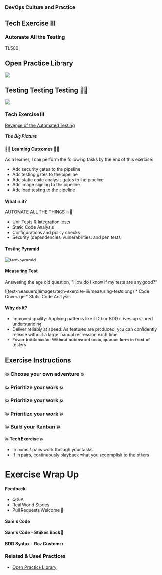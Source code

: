<!-- .slide: data-background-image="images/RH_NewBrand_Background.png" -->
### DevOps Culture and Practice <!-- .element: class="course-title" -->
## Tech Exercise III <!-- .element: class="title-color" -->
### Automate All the Testing <!-- .element: class="title-color" -->
TL500 <!-- .element: class="title-color" -->



<div class="r-stack">
<div class="fragment fade-out" data-fragment-index="0" >
  <h2>Open Practice Library</h2>
  <img src="images/opl-complete.png">
</div>
<div class="fragment current-visible" data-fragment-index="0" >
  <h2>Testing Testing Testing 🔨🔨</h2>
  <a target="_blank" href="https://openpracticelibrary.com/practice/test-automation/">
  <img src="images/opl-foundation.png">
  </a>
</div>
</div>



### Tech Exercise III
[Revenge of the Automated Testing](https://starwarsintrocreator.kassellabs.io/?ref=redirect#!/BL_hsikixFsVbDNyZ28h)



##### The Big Picture <!-- .element: class="title-bottom-left" -->
<!-- .slide: data-background-size="contain" data-background-image="https://rht-labs.com/tech-exercise/3-revenge-of-the-automated-testing/images/big-picture-pipeline-complete.jpg", class="white-style" -->



#### 🧑‍🏫 Learning Outcomes 🧑‍💻
As a learner, I can perform the following tasks by the end of this exercise:
* Add security gates to the pipeline
* Add testing gates to the pipeline
* Add static code analysis gates to the pipeline
* Add image signing to the pipeline
* Add load testing to the pipeline
<!--
--->



#### What is it?
AUTOMATE ALL THE THINGS 💥🔨
* Unit Tests & Integration tests
* Static Code Analysis
* Configurations and policy checks
* Security (dependencies, vulnerabilities. and pen tests)



#### Testing Pyramid
![test-pyramid](images/tech-exercise-iii/testing-pyramid.png)



#### Measuring Test
<p>Answering the age old question, "How do I know if my tests are any good?"</p>
![test-measuers](images/tech-exercise-iii/measuring-tests.png)
* Code Coverage
* Static Code Analysis
<!--Tech Edit: There is some odd word wrapping on this slide. the Intro sentence is wrapping around the graphic and pushing the "...good?" to below the graphic. Please fix.-->



#### Why do it?
* Improved quality: Applying patterns like TDD or BDD drives up shared understanding
* Deliver reliably at speed: As features are produced, you can confidently release without a large manual regression each time
* Fewer bottlenecks: Without automated tests, queues form in front of testers



## Exercise Instructions



### 💥 Choose your own adventure 💥 <!-- .element: class="title-bottom-left" -->
<!-- .slide: data-background-size="contain" data-background-image="images/tech-exercise-iii/team-backlog.png", class="black-style" data-background-opacity="1"	 -->



### 💥 Prioritize your work 💥 <!-- .element: class="title-bottom-left" -->
<!-- .slide: data-background-size="contain" data-background-image="images/tech-exercise-iii/priority-matrix.png", class="black-style" data-background-opacity="1"	 -->



### 💥 Prioritize your work 💥 <!-- .element: class="title-bottom-left" -->
<!-- .slide: data-background-size="contain" data-background-image="images/tech-exercise-iii/impact-effort.png", class="black-style" data-background-opacity="1"	 -->



### 💥 Prioritize your work 💥 <!-- .element: class="title-bottom-left" -->
<!-- .slide: data-background-size="contain" data-background-image="images/tech-exercise-iii/how-now-wow.png", class="black-style" data-background-opacity="1"	 -->



### 💥 Build your Kanban 💥 <!-- .element: class="title-bottom-left" -->
<!-- .slide: data-background-size="contain" data-background-image="images/tech-exercise-iii/team-kanban.png", class="black-style" data-background-opacity="1"	 -->



#### 💥 Tech Exercise 💥
* In mobs / pairs work through your tasks
* If in pairs, continuously playback what you accomplish to the others
<!--TechEdit: I commented on this "playback" verbiage in another section. It's an odd term without a clear meaning to me. In the previous instance it seemed to mean "read aloud", but not sure if that makes sense in this context because I'm not sure what the instruction means. 
I assume the tasks will be obvious or assigned (although this is vague), but the second bullet - "in pairs, continuously playback (review? read out?) to what others? If I'm in a pair, then there ar only two of us, right? Please clarify-->



# Exercise Wrap Up



#### Feedback
* Q & A
* Real World Stories
* Pull Requests Welcome 🦄



#### Sam's Code <!-- .element: class="title-bottom-left" -->
<!-- .slide: data-background-size="contain" data-background-image="images/tech-exercise-iii/sams-code1.jpg", class="black-style" data-background-opacity="1"	 -->



#### Sam's Code - Strikes Back 🕺 <!-- .element: class="title-bottom-left" -->
<!-- .slide: data-background-size="contain" data-background-image="images/tech-exercise-iii/sams-code2.jpg", class="black-style" data-background-opacity="1"	 -->



#### BDD Syntax - Gov Customer <!-- .element: class="title-bottom-left" -->
<!-- .slide: data-background-size="contain" data-background-image="images/tech-exercise-iii/bdd-example.png", class="black-style" data-background-opacity="1"	 -->



<!-- .slide: data-background-image="images/chef-background.png", class="white-style" -->
### Related & Used Practices
- [Open Practice Library](https://openpracticelibrary.com/practice/)
